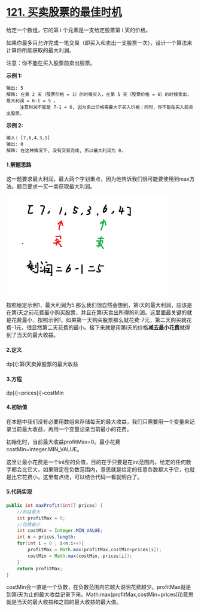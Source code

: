 # [121. 买卖股票的最佳时机](https://leetcode-cn.com/problems/best-time-to-buy-and-sell-stock/)

给定一个数组，它的第 i 个元素是一支给定股票第 i 天的价格。

如果你最多只允许完成一笔交易（即买入和卖出一支股票一次），设计一个算法来计算你所能获取的最大利润。

注意：你不能在买入股票前卖出股票。

**示例 1:**

```输入: [7,1,5,3,6,4]
输出: 5
解释: 在第 2 天（股票价格 = 1）的时候买入，在第 5 天（股票价格 = 6）的时候卖出，最大利润 = 6-1 = 5 。
     注意利润不能是 7-1 = 6, 因为卖出价格需要大于买入价格；同时，你不能在买入前卖出股票。
```

**示例 2:**

```
输入: [7,6,4,3,1]
输出: 0
解释: 在这种情况下, 没有交易完成, 所以最大利润为 0。
```

#### 1.解题思路

这一题要求最大利润，最大两个字划重点，因为他告诉我们很可能要使用到max方法。题目要求一买一卖获取最大利润。

![](https://github.com/121880399/leetcode_training_camp/blob/master/wiki/t121/1.png)

按照给定示例1，最大利润为5.那么我们很自然会想到，第i天的最大利润，应该是在第i天之前花费最小购买股票，并且在第i天卖出所得的利润。这里面最关键的就是花费最小，按照示例1，如果第一天购买股票那么就花费-7元，第二天购买就花费-1元，很显然第二天花费的最小。接下来就是用第i天的价格**减去最小花费**就得到了当天的最大收益。

#### 2.定义

dp[i]:第i天卖掉股票的最大收益

#### 3.方程

dp[i]=prices[i]-costMin

#### 4.初始值

在本题中我们没有必要用数组来存储每天的最大收益，我们只需要用一个变量来记录当前最大收益，再用一个变量记录当前最小的花费。

初始化时，当前最大收益profitMax=0。最小花费costMin=Integer.MIN_VALUE。

这里让最小花费是一个int型的负值，目的在于只要是在int范围内，给定的任何数字都会比它大，如果限定在负数范围内，意思就是给定的任意负数都大于它，也就是比它花费小，这里有点绕，可以结合代码一看就明白了。

#### 5.代码实现

```java
public int maxProfit(int[] prices) {
    //利益最大
    int profitMax = 0;
    //花费最小
    int costMin = Integer.MIN_VALUE;
    int n = prices.length;
    for(int i = 0 ; i<n;i++){
        profitMax = Math.max(profitMax,costMin+prices[i]);
        costMin = Math.max(costMin,-prices[i]);
    }
    return profitMax;
}
```

costMin会一直是一个负数，在负数范围内它越大说明花费越少。profitMax就是到第i天为止的最大收益记录下来。Math.max(profitMax,costMin+prices[i])意思就是当天的最大收益和之前的最大收益的最大值。
